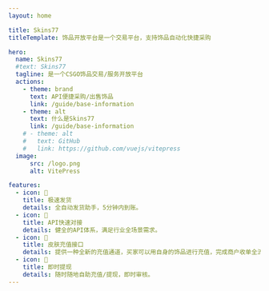```yaml
---
layout: home

title: Skins77
titleTemplate: 饰品开放平台是一个交易平台，支持饰品自动化快捷采购

hero:
  name: Skins77
  #text: Skins77
  tagline: 是一个CSGO饰品交易/服务开放平台
  actions:
    - theme: brand
      text: API便捷采购/出售饰品
      link: /guide/base-information
    - theme: alt
      text: 什么是Skins77
      link: /guide/base-information
    # - theme: alt
    #   text: GitHub
    #   link: https://github.com/vuejs/vitepress
  image:
      src: /logo.png
      alt: VitePress

features:
  - icon: 🚀
    title: 极速发货
    details: 全自动发货助手，5分钟内到账。
  - icon: 📝
    title: API快速对接
    details: 健全的API体系，满足行业全场景需求。
  - icon: 📝
    title: 皮肤充值接口
    details: 提供一种全新的充值通道，买家可以用自身的饰品进行充值，完成商户收单全流程。
  - icon: 🚀
    title: 即时提现
    details: 随时随地自助充值/提现，即时审核。
---
```

<style>
:root {
  --vp-home-hero-name-color: transparent;
  --vp-home-hero-name-background: -webkit-linear-gradient(120deg, #bd34fe 30%, #41d1ff);

  --vp-home-hero-image-background-image: linear-gradient(-45deg, #bd34fe 50%, #47caff 50%);
  --vp-home-hero-image-filter: blur(44px);
}

@media (min-width: 640px) {
  :root {
    --vp-home-hero-image-filter: blur(56px);
  }
}

@media (min-width: 960px) {
  :root {
    --vp-home-hero-image-filter: blur(68px);
  }
}
</style>
